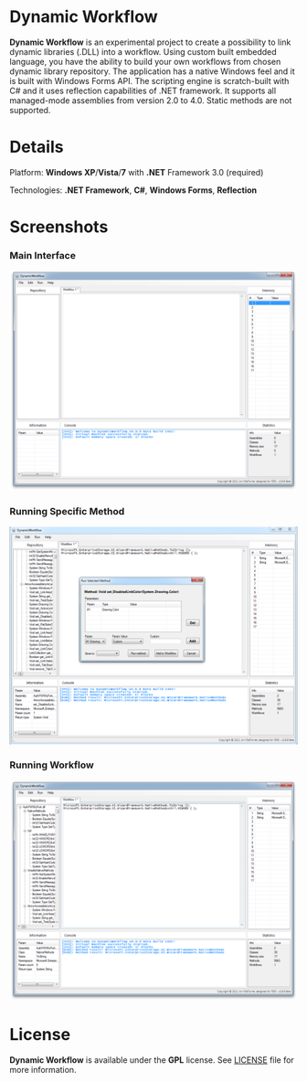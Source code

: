 # Dynamic Workflow

**Dynamic Workflow** is an experimental project to create a possibility to link dynamic libraries (.DLL) into a workflow. Using custom built embedded language, you have the ability to build your own workflows from chosen dynamic library repository. The application has a native Windows feel and it is built with Windows Forms API. The scripting engine is scratch-built with C# and it uses reflection capabilities of .NET framework. It supports all managed-mode assemblies from version 2.0 to 4.0. Static methods are not supported.

# Details

Platform: **Windows XP**/**Vista**/**7** with **.NET** Framework 3.0 (required)

Technologies: **.NET Framework**, **C#**, **Windows Forms**, **Reflection**

# Screenshots

### Main Interface

![Dynamic Workflow Main Interface](https://raw.githubusercontent.com/Legoless/DynamicWorkflow/master/Resources/DynamicWorkflow_1.png)

### Running Specific Method

![Dynamic Workflow Running Specific Method](https://raw.githubusercontent.com/Legoless/DynamicWorkflow/master/Resources/DynamicWorkflow_2.png)

### Running Workflow

![Dynamic Workflow Runing Workflow](https://raw.githubusercontent.com/Legoless/DynamicWorkflow/master/Resources/DynamicWorkflow_3.png)

# License

**Dynamic Workflow** is available under the **GPL** license. See [LICENSE](https://github.com/Legoless/DynamicWorkflow/blob/master/LICENSE) file for more information.
